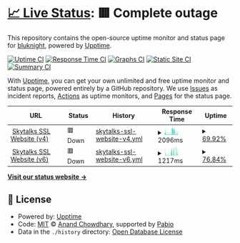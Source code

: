 # [📈 Live Status](https://bluknight.github.io/skytalks-monitor): <!--live status--> **🟥 Complete outage**

This repository contains the open-source uptime monitor and status page for [bluknight](https://bluknight.github.io/skytalks-monitor), powered by [Upptime](https://github.com/upptime/upptime).

[![Uptime CI](https://github.com/bluknight/skytalks-monitor/workflows/Uptime%20CI/badge.svg)](https://github.com/bluknight/skytalks-monitor/actions?query=workflow%3A%22Uptime+CI%22)
[![Response Time CI](https://github.com/bluknight/skytalks-monitor/workflows/Response%20Time%20CI/badge.svg)](https://github.com/bluknight/skytalks-monitor/actions?query=workflow%3A%22Response+Time+CI%22)
[![Graphs CI](https://github.com/bluknight/skytalks-monitor/workflows/Graphs%20CI/badge.svg)](https://github.com/bluknight/skytalks-monitor/actions?query=workflow%3A%22Graphs+CI%22)
[![Static Site CI](https://github.com/bluknight/skytalks-monitor/workflows/Static%20Site%20CI/badge.svg)](https://github.com/bluknight/skytalks-monitor/actions?query=workflow%3A%22Static+Site+CI%22)
[![Summary CI](https://github.com/bluknight/skytalks-monitor/workflows/Summary%20CI/badge.svg)](https://github.com/bluknight/skytalks-monitor/actions?query=workflow%3A%22Summary+CI%22)

With [Upptime](https://upptime.js.org), you can get your own unlimited and free uptime monitor and status page, powered entirely by a GitHub repository. We use [Issues](https://github.com/bluknight/skytalks-monitor/issues) as incident reports, [Actions](https://github.com/bluknight/skytalks-monitor/actions) as uptime monitors, and [Pages](https://bluknight.github.io/skytalks-monitor) for the status page.

<!--start: status pages-->
<!-- This summary is generated by Upptime (https://github.com/upptime/upptime) -->
<!-- Do not edit this manually, your changes will be overwritten -->
<!-- prettier-ignore -->
| URL | Status | History | Response Time | Uptime |
| --- | ------ | ------- | ------------- | ------ |
| <img alt="" src="https://icons.duckduckgo.com/ip3/skytalks.info.ico" height="13"> [Skytalks SSL Website (v4)](https://skytalks.info) | 🟥 Down | [skytalks-ssl-website-v4.yml](https://github.com/bluknight/skytalks-monitor/commits/HEAD/history/skytalks-ssl-website-v4.yml) | <details><summary><img alt="Response time graph" src="./graphs/skytalks-ssl-website-v4/response-time-week.png" height="20"> 2096ms</summary><br><a href="https://bluknight.github.io/skytalks-monitor/history/skytalks-ssl-website-v4"><img alt="Response time 2096" src="https://img.shields.io/endpoint?url=https%3A%2F%2Fraw.githubusercontent.com%2Fbluknight%2Fskytalks-monitor%2FHEAD%2Fapi%2Fskytalks-ssl-website-v4%2Fresponse-time.json"></a><br><a href="https://bluknight.github.io/skytalks-monitor/history/skytalks-ssl-website-v4"><img alt="24-hour response time 1785" src="https://img.shields.io/endpoint?url=https%3A%2F%2Fraw.githubusercontent.com%2Fbluknight%2Fskytalks-monitor%2FHEAD%2Fapi%2Fskytalks-ssl-website-v4%2Fresponse-time-day.json"></a><br><a href="https://bluknight.github.io/skytalks-monitor/history/skytalks-ssl-website-v4"><img alt="7-day response time 2096" src="https://img.shields.io/endpoint?url=https%3A%2F%2Fraw.githubusercontent.com%2Fbluknight%2Fskytalks-monitor%2FHEAD%2Fapi%2Fskytalks-ssl-website-v4%2Fresponse-time-week.json"></a><br><a href="https://bluknight.github.io/skytalks-monitor/history/skytalks-ssl-website-v4"><img alt="30-day response time 2096" src="https://img.shields.io/endpoint?url=https%3A%2F%2Fraw.githubusercontent.com%2Fbluknight%2Fskytalks-monitor%2FHEAD%2Fapi%2Fskytalks-ssl-website-v4%2Fresponse-time-month.json"></a><br><a href="https://bluknight.github.io/skytalks-monitor/history/skytalks-ssl-website-v4"><img alt="1-year response time 2096" src="https://img.shields.io/endpoint?url=https%3A%2F%2Fraw.githubusercontent.com%2Fbluknight%2Fskytalks-monitor%2FHEAD%2Fapi%2Fskytalks-ssl-website-v4%2Fresponse-time-year.json"></a></details> | <details><summary><a href="https://bluknight.github.io/skytalks-monitor/history/skytalks-ssl-website-v4">69.92%</a></summary><a href="https://bluknight.github.io/skytalks-monitor/history/skytalks-ssl-website-v4"><img alt="All-time uptime 69.92%" src="https://img.shields.io/endpoint?url=https%3A%2F%2Fraw.githubusercontent.com%2Fbluknight%2Fskytalks-monitor%2FHEAD%2Fapi%2Fskytalks-ssl-website-v4%2Fuptime.json"></a><br><a href="https://bluknight.github.io/skytalks-monitor/history/skytalks-ssl-website-v4"><img alt="24-hour uptime 59.67%" src="https://img.shields.io/endpoint?url=https%3A%2F%2Fraw.githubusercontent.com%2Fbluknight%2Fskytalks-monitor%2FHEAD%2Fapi%2Fskytalks-ssl-website-v4%2Fuptime-day.json"></a><br><a href="https://bluknight.github.io/skytalks-monitor/history/skytalks-ssl-website-v4"><img alt="7-day uptime 69.92%" src="https://img.shields.io/endpoint?url=https%3A%2F%2Fraw.githubusercontent.com%2Fbluknight%2Fskytalks-monitor%2FHEAD%2Fapi%2Fskytalks-ssl-website-v4%2Fuptime-week.json"></a><br><a href="https://bluknight.github.io/skytalks-monitor/history/skytalks-ssl-website-v4"><img alt="30-day uptime 69.92%" src="https://img.shields.io/endpoint?url=https%3A%2F%2Fraw.githubusercontent.com%2Fbluknight%2Fskytalks-monitor%2FHEAD%2Fapi%2Fskytalks-ssl-website-v4%2Fuptime-month.json"></a><br><a href="https://bluknight.github.io/skytalks-monitor/history/skytalks-ssl-website-v4"><img alt="1-year uptime 69.92%" src="https://img.shields.io/endpoint?url=https%3A%2F%2Fraw.githubusercontent.com%2Fbluknight%2Fskytalks-monitor%2FHEAD%2Fapi%2Fskytalks-ssl-website-v4%2Fuptime-year.json"></a></details>
| <img alt="" src="https://icons.duckduckgo.com/ip3/skytalks.info.ico" height="13"> [Skytalks SSL Website (v6)](https://skytalks.info) | 🟥 Down | [skytalks-ssl-website-v6.yml](https://github.com/bluknight/skytalks-monitor/commits/HEAD/history/skytalks-ssl-website-v6.yml) | <details><summary><img alt="Response time graph" src="./graphs/skytalks-ssl-website-v6/response-time-week.png" height="20"> 1217ms</summary><br><a href="https://bluknight.github.io/skytalks-monitor/history/skytalks-ssl-website-v6"><img alt="Response time 1217" src="https://img.shields.io/endpoint?url=https%3A%2F%2Fraw.githubusercontent.com%2Fbluknight%2Fskytalks-monitor%2FHEAD%2Fapi%2Fskytalks-ssl-website-v6%2Fresponse-time.json"></a><br><a href="https://bluknight.github.io/skytalks-monitor/history/skytalks-ssl-website-v6"><img alt="24-hour response time 1400" src="https://img.shields.io/endpoint?url=https%3A%2F%2Fraw.githubusercontent.com%2Fbluknight%2Fskytalks-monitor%2FHEAD%2Fapi%2Fskytalks-ssl-website-v6%2Fresponse-time-day.json"></a><br><a href="https://bluknight.github.io/skytalks-monitor/history/skytalks-ssl-website-v6"><img alt="7-day response time 1217" src="https://img.shields.io/endpoint?url=https%3A%2F%2Fraw.githubusercontent.com%2Fbluknight%2Fskytalks-monitor%2FHEAD%2Fapi%2Fskytalks-ssl-website-v6%2Fresponse-time-week.json"></a><br><a href="https://bluknight.github.io/skytalks-monitor/history/skytalks-ssl-website-v6"><img alt="30-day response time 1217" src="https://img.shields.io/endpoint?url=https%3A%2F%2Fraw.githubusercontent.com%2Fbluknight%2Fskytalks-monitor%2FHEAD%2Fapi%2Fskytalks-ssl-website-v6%2Fresponse-time-month.json"></a><br><a href="https://bluknight.github.io/skytalks-monitor/history/skytalks-ssl-website-v6"><img alt="1-year response time 1217" src="https://img.shields.io/endpoint?url=https%3A%2F%2Fraw.githubusercontent.com%2Fbluknight%2Fskytalks-monitor%2FHEAD%2Fapi%2Fskytalks-ssl-website-v6%2Fresponse-time-year.json"></a></details> | <details><summary><a href="https://bluknight.github.io/skytalks-monitor/history/skytalks-ssl-website-v6">76.84%</a></summary><a href="https://bluknight.github.io/skytalks-monitor/history/skytalks-ssl-website-v6"><img alt="All-time uptime 76.84%" src="https://img.shields.io/endpoint?url=https%3A%2F%2Fraw.githubusercontent.com%2Fbluknight%2Fskytalks-monitor%2FHEAD%2Fapi%2Fskytalks-ssl-website-v6%2Fuptime.json"></a><br><a href="https://bluknight.github.io/skytalks-monitor/history/skytalks-ssl-website-v6"><img alt="24-hour uptime 66.54%" src="https://img.shields.io/endpoint?url=https%3A%2F%2Fraw.githubusercontent.com%2Fbluknight%2Fskytalks-monitor%2FHEAD%2Fapi%2Fskytalks-ssl-website-v6%2Fuptime-day.json"></a><br><a href="https://bluknight.github.io/skytalks-monitor/history/skytalks-ssl-website-v6"><img alt="7-day uptime 76.84%" src="https://img.shields.io/endpoint?url=https%3A%2F%2Fraw.githubusercontent.com%2Fbluknight%2Fskytalks-monitor%2FHEAD%2Fapi%2Fskytalks-ssl-website-v6%2Fuptime-week.json"></a><br><a href="https://bluknight.github.io/skytalks-monitor/history/skytalks-ssl-website-v6"><img alt="30-day uptime 76.84%" src="https://img.shields.io/endpoint?url=https%3A%2F%2Fraw.githubusercontent.com%2Fbluknight%2Fskytalks-monitor%2FHEAD%2Fapi%2Fskytalks-ssl-website-v6%2Fuptime-month.json"></a><br><a href="https://bluknight.github.io/skytalks-monitor/history/skytalks-ssl-website-v6"><img alt="1-year uptime 76.84%" src="https://img.shields.io/endpoint?url=https%3A%2F%2Fraw.githubusercontent.com%2Fbluknight%2Fskytalks-monitor%2FHEAD%2Fapi%2Fskytalks-ssl-website-v6%2Fuptime-year.json"></a></details>

<!--end: status pages-->

[**Visit our status website →**](https://bluknight.github.io/skytalks-monitor)

## 📄 License

- Powered by: [Upptime](https://github.com/upptime/upptime)
- Code: [MIT](./LICENSE) © [Anand Chowdhary](https://anandchowdhary.com), supported by [Pabio](https://pabio.com)
- Data in the `./history` directory: [Open Database License](https://opendatacommons.org/licenses/odbl/1-0/)
